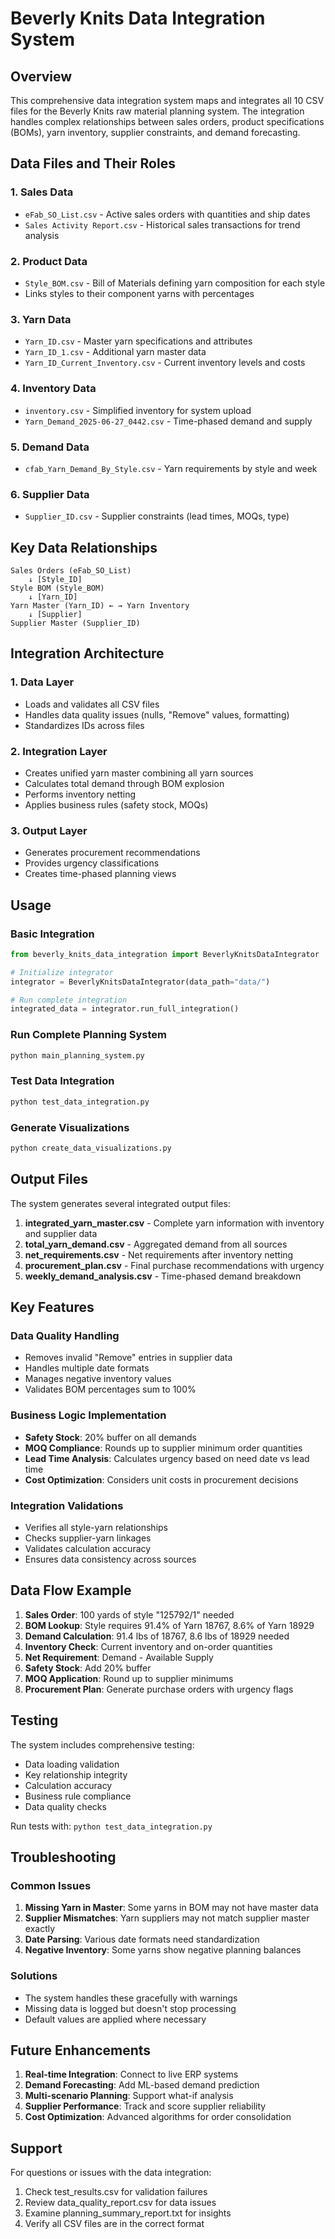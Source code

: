 # Beverly Knits Data Integration System

## Overview

This comprehensive data integration system maps and integrates all 10 CSV files for the Beverly Knits raw material planning system. The integration handles complex relationships between sales orders, product specifications (BOMs), yarn inventory, supplier constraints, and demand forecasting.

## Data Files and Their Roles

### 1. **Sales Data**
- `eFab_SO_List.csv` - Active sales orders with quantities and ship dates
- `Sales Activity Report.csv` - Historical sales transactions for trend analysis


### 2. **Product Data**
- `Style_BOM.csv` - Bill of Materials defining yarn composition for each style
- Links styles to their component yarns with percentages

### 3. **Yarn Data**
- `Yarn_ID.csv` - Master yarn specifications and attributes
- `Yarn_ID_1.csv` - Additional yarn master data
- `Yarn_ID_Current_Inventory.csv` - Current inventory levels and costs

### 4. **Inventory Data**
- `inventory.csv` - Simplified inventory for system upload
- `Yarn_Demand_2025-06-27_0442.csv` - Time-phased demand and supply

### 5. **Demand Data**
- `cfab_Yarn_Demand_By_Style.csv` - Yarn requirements by style and week

### 6. **Supplier Data**
- `Supplier_ID.csv` - Supplier constraints (lead times, MOQs, type)

## Key Data Relationships

```
Sales Orders (eFab_SO_List)
    ↓ [Style_ID]
Style BOM (Style_BOM)
    ↓ [Yarn_ID]
Yarn Master (Yarn_ID) ← → Yarn Inventory
    ↓ [Supplier]
Supplier Master (Supplier_ID)
```

## Integration Architecture

### 1. **Data Layer**
- Loads and validates all CSV files
- Handles data quality issues (nulls, "Remove" values, formatting)
- Standardizes IDs across files

### 2. **Integration Layer**
- Creates unified yarn master combining all yarn sources
- Calculates total demand through BOM explosion
- Performs inventory netting
- Applies business rules (safety stock, MOQs)

### 3. **Output Layer**
- Generates procurement recommendations
- Provides urgency classifications
- Creates time-phased planning views

## Usage

### Basic Integration
```python
from beverly_knits_data_integration import BeverlyKnitsDataIntegrator

# Initialize integrator
integrator = BeverlyKnitsDataIntegrator(data_path="data/")

# Run complete integration
integrated_data = integrator.run_full_integration()
```

### Run Complete Planning System
```bash
python main_planning_system.py
```

### Test Data Integration
```bash
python test_data_integration.py
```

### Generate Visualizations
```bash
python create_data_visualizations.py
```

## Output Files

The system generates several integrated output files:

1. **integrated_yarn_master.csv** - Complete yarn information with inventory and supplier data
2. **total_yarn_demand.csv** - Aggregated demand from all sources
3. **net_requirements.csv** - Net requirements after inventory netting
4. **procurement_plan.csv** - Final purchase recommendations with urgency
5. **weekly_demand_analysis.csv** - Time-phased demand breakdown

## Key Features

### Data Quality Handling
- Removes invalid "Remove" entries in supplier data
- Handles multiple date formats
- Manages negative inventory values
- Validates BOM percentages sum to 100%

### Business Logic Implementation
- **Safety Stock**: 20% buffer on all demands
- **MOQ Compliance**: Rounds up to supplier minimum order quantities
- **Lead Time Analysis**: Calculates urgency based on need date vs lead time
- **Cost Optimization**: Considers unit costs in procurement decisions

### Integration Validations
- Verifies all style-yarn relationships
- Checks supplier-yarn linkages
- Validates calculation accuracy
- Ensures data consistency across sources

## Data Flow Example

1. **Sales Order**: 100 yards of style "125792/1" needed
2. **BOM Lookup**: Style requires 91.4% of Yarn 18767, 8.6% of Yarn 18929
3. **Demand Calculation**: 91.4 lbs of 18767, 8.6 lbs of 18929 needed
4. **Inventory Check**: Current inventory and on-order quantities
5. **Net Requirement**: Demand - Available Supply
6. **Safety Stock**: Add 20% buffer
7. **MOQ Application**: Round up to supplier minimums
8. **Procurement Plan**: Generate purchase orders with urgency flags

## Testing

The system includes comprehensive testing:
- Data loading validation
- Key relationship integrity
- Calculation accuracy
- Business rule compliance
- Data quality checks

Run tests with: `python test_data_integration.py`

## Troubleshooting

### Common Issues
1. **Missing Yarn in Master**: Some yarns in BOM may not have master data
2. **Supplier Mismatches**: Yarn suppliers may not match supplier master exactly
3. **Date Parsing**: Various date formats need standardization
4. **Negative Inventory**: Some yarns show negative planning balances

### Solutions
- The system handles these gracefully with warnings
- Missing data is logged but doesn't stop processing
- Default values are applied where necessary

## Future Enhancements

1. **Real-time Integration**: Connect to live ERP systems
2. **Demand Forecasting**: Add ML-based demand prediction
3. **Multi-scenario Planning**: Support what-if analysis
4. **Supplier Performance**: Track and score supplier reliability
5. **Cost Optimization**: Advanced algorithms for order consolidation

## Support

For questions or issues with the data integration:
1. Check test_results.csv for validation failures
2. Review data_quality_report.csv for data issues
3. Examine planning_summary_report.txt for insights
4. Verify all CSV files are in the correct format